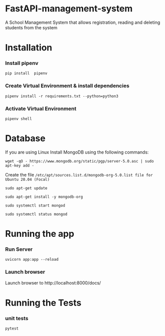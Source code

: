 # FastAPI-management-system
A School Management System that allows registration, reading and deleting students from the system

# Installation

### Install pipenv
`pip install  pipenv`

### Create Virtual Environment & install dependencies
`pipenv install -r requirements.txt --python=python3`

### Activate Virtual Environment
`pipenv shell`

# Database
If you are using Linux Install MongoDB using the following commands:

`wget -qO - https://www.mongodb.org/static/pgp/server-5.0.asc | sudo apt-key add -`

 Create the file `/etc/apt/sources.list.d/mongodb-org-5.0.list file for Ubuntu 20.04 (Focal)`
 
`sudo apt-get update`

`sudo apt-get install -y mongodb-org`

`sudo systemctl start mongod`

`sudo systemctl status mongod`
# Running the app

### Run Server
`uvicorn app:app --reload`

### Launch browser
Launch browser to http://localhost:8000/docs/ 

# Running the Tests
### unit tests
`pytest`
